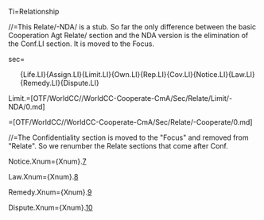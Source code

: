 Ti=Relationship

//=This Relate/-NDA/ is a stub. So far the only difference between the basic Cooperation Agt Relate/ section and the NDA version is the elimination of the Conf.LI section.  It is moved to the Focus.  

sec=<ol>{Life.LI}{Assign.LI}{Limit.LI}{Own.LI}{Rep.LI}{Cov.LI}{Notice.LI}{Law.LI}{Remedy.LI}{Dispute.LI}</ol>

Limit.=[OTF/WorldCC//WorldCC-Cooperate-CmA/Sec/Relate/Limit/-NDA/0.md]

=[OTF/WorldCC//WorldCC-Cooperate-CmA/Sec/Relate/-Cooperate/0.md]

//=The Confidentiality section is moved to the "Focus" and removed from "Relate".  So we renumber the Relate sections that come after Conf.

Notice.Xnum={Xnum}.<a href="#Notice.Sec" class="xref">7</a>

Law.Xnum={Xnum}.<a href="#Law.Sec" class="xref">8</a>

Remedy.Xnum={Xnum}.<a href="#Remedy.Sec" class="xref">9</a>

Dispute.Xnum={Xnum}.<a href="#Dispute.Sec" class="xref">10</a>
